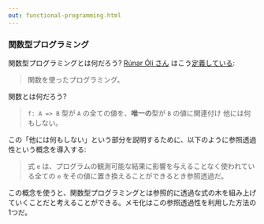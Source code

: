 ```yaml
---
out: functional-programming.html
---
```


### 関数型プログラミング

関数型プログラミングとは何だろう? [Rúnar Óli さん](http://twitter.com/runarorama) はこう[定義している](http://apocalisp.wordpress.com/2011/01/10/functional-programming-for-beginners/):

> 関数を使ったプログラミング。

関数とは何だろう?

> `f: A => B`
> 型が `A` の全ての値を、**唯一の**型が `B` の値に関連付け
> 他には何もしない。

この「他には何もしない」という部分を説明するために、以下のように参照透過性という概念を導入する:

> 式 `e` は、プログラムの観測可能な結果に影響を与えることなく使われている全ての `e` をその値に置き換えることができるとき参照透過だ。

この概念を使うと、関数型プログラミングとは参照的に透過な式の木を組み上げていくことだと考えることができる。メモ化はこの参照透過性を利用した方法の 1つだ。
